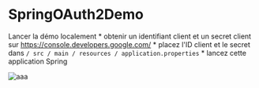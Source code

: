 # SpringOAuth2Demo
  Lancer la démo localement
    * obtenir un identifiant client et un secret client sur https://console.developers.google.com/
    * placez l'ID client et le secret dans `/ src / main / resources / application.properties`
    * lancez cette application Spring





![aaa](https://user-images.githubusercontent.com/81759205/117774481-d9aff700-b239-11eb-9313-8240c379a008.png)





